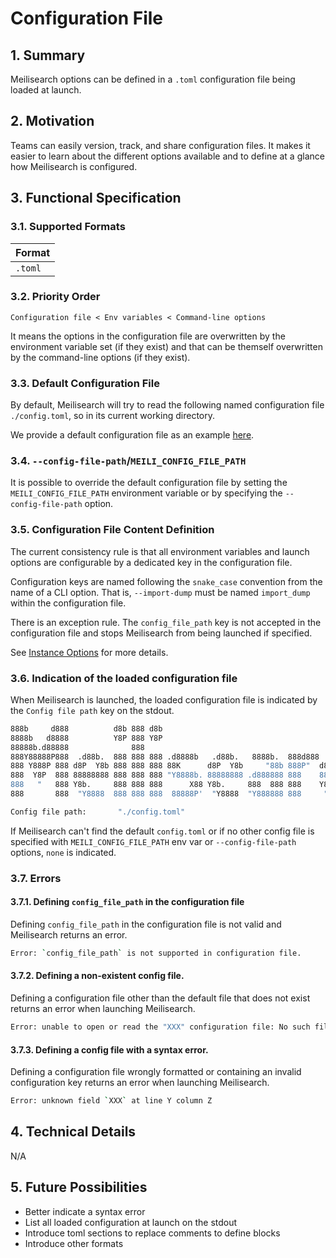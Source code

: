 # Configuration File

## 1. Summary

Meilisearch options can be defined in a `.toml` configuration file being loaded at launch.

## 2. Motivation

Teams can easily version, track, and share configuration files. It makes it easier to learn about the different options available and to define at a glance how Meilisearch is configured.

## 3. Functional Specification

### 3.1. Supported Formats

| Format    |
|-----------|
| `.toml`   |

### 3.2. Priority Order

`Configuration file < Env variables < Command-line options`

It means the options in the configuration file are overwritten by the environment variable set (if they exist) and that can be themself overwritten by the command-line options (if they exist).

### 3.3. Default Configuration File

By default, Meilisearch will try to read the following named configuration file `./config.toml`, so in its current working directory.

We provide a default configuration file as an example [here](https://github.com/meilisearch/meilisearch/blob/main/config.toml).

### 3.4. `--config-file-path`/`MEILI_CONFIG_FILE_PATH`

It is possible to override the default configuration file by setting the `MEILI_CONFIG_FILE_PATH` environment variable or by specifying the `--config-file-path` option.

### 3.5. Configuration File Content Definition

The current consistency rule is that all environment variables and launch options are configurable by a dedicated key in the configuration file.

Configuration keys are named following the `snake_case` convention from the name of a CLI option. That is, `--import-dump` must be named `import_dump` within the configuration file.

There is an exception rule. The `config_file_path` key is not accepted in the configuration file and stops Meilisearch from being launched if specified.

See [Instance Options](0119-instance-options.md) for more details.

### 3.6. Indication of the loaded configuration file

When Meilisearch is launched, the loaded configuration file is indicated by the `Config file path` key on the stdout.

```bash
888b     d888          d8b 888 d8b                                            888
8888b   d8888          Y8P 888 Y8P                                            888
88888b.d88888              888                                                888
888Y88888P888  .d88b.  888 888 888 .d8888b   .d88b.   8888b.  888d888 .d8888b 88888b.
888 Y888P 888 d8P  Y8b 888 888 888 88K      d8P  Y8b     "88b 888P"  d88P"    888 "88b
888  Y8P  888 88888888 888 888 888 "Y8888b. 88888888 .d888888 888    888      888  888
888   "   888 Y8b.     888 888 888      X88 Y8b.     888  888 888    Y88b.    888  888
888       888  "Y8888  888 888 888  88888P'  "Y8888  "Y888888 888     "Y8888P 888  888

Config file path:       "./config.toml"
```

If Meilisearch can't find the default `config.toml` or if no other config file is specified with `MEILI_CONFIG_FILE_PATH` env var or `--config-file-path` options, `none` is indicated.

### 3.7. Errors

#### 3.7.1. Defining `config_file_path` in the configuration file

Defining `config_file_path` in the configuration file is not valid and Meilisearch returns an error.

```bash
Error: `config_file_path` is not supported in configuration file.
```

#### 3.7.2. Defining a non-existent config file.

Defining a configuration file other than the default file that does not exist returns an error when launching Meilisearch.

```bash
Error: unable to open or read the "XXX" configuration file: No such file or directory (os error 2).
```

#### 3.7.3. Defining a config file with a syntax error.

Defining a configuration file wrongly formatted or containing an invalid configuration key returns an error when launching Meilisearch.

```bash
Error: unknown field `XXX` at line Y column Z
```

## 4. Technical Details
N/A

## 5. Future Possibilities

- Better indicate a syntax error
- List all loaded configuration at launch on the stdout
- Introduce toml sections to replace comments to define blocks
- Introduce other formats